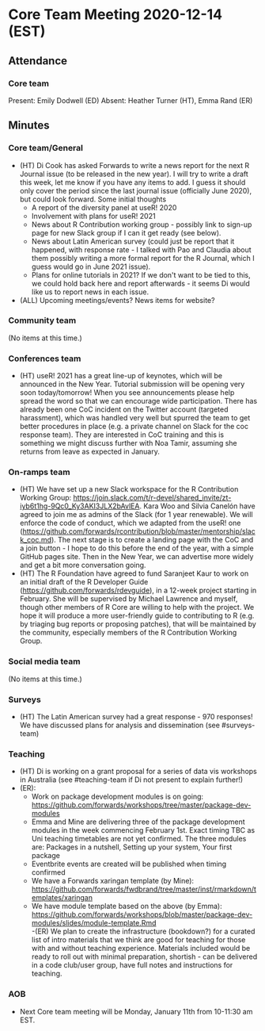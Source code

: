 # Core Team Meeting 2020-12-14 (EST)

## Attendance

### Core team

Present: Emily Dodwell (ED)
Absent: Heather Turner (HT), Emma Rand (ER)

## Minutes

### Core team/General

- (HT) Di Cook has asked Forwards to write a news report for the next R Journal issue (to be released in the new year). I will try to write a draft this week, let me know if you have any items to add. I guess it should only cover the period since the last journal issue (officially June 2020), but could look forward. Some initial thoughts
    - A report of the diversity panel at useR! 2020
    - Involvement with plans for useR! 2021
    - News about R Contribution working group - possibly link to sign-up page for new Slack group if I can it get ready (see below).
    - News about Latin American survey (could just be report that it happened, with response rate - I talked with Pao and Claudia about them possibly writing a more formal report for the R Journal, which I guess would go in June 2021 issue).
    - Plans for online tutorials in 2021? If we don't want to be tied to this, we could hold back here and report afterwards - it seems Di would like us to report news in each issue.
- (ALL) Upcoming meetings/events? News items for website?

### Community team
(No items at this time.)

### Conferences team
- (HT) useR! 2021 has a great line-up of keynotes, which will be announced in the New Year. Tutorial submission will be opening very soon today/tomorrow! When you see announcements please help spread the word so that we can encourage wide participation. There has already been one CoC incident on the Twitter account (targeted harassment), which was handled very well but spurred the team to get better procedures in place (e.g. a private channel on Slack for the coc response team). They are interested in CoC training and this is something we might discuss further with Noa Tamir, assuming she returns from leave as expected in January.

### On-ramps team

- (HT) We have set up a new Slack workspace for the R Contribution Working Group: https://join.slack.com/t/r-devel/shared_invite/zt-iyb6t1hg-9Qc0_Ky3AKI3JLX2bAvlEA. Kara Woo and Silvia Canelón have agreed to join me as admins of the Slack (for 1 year renewable). We will enforce the code of conduct, which we adapted from the useR! one (https://github.com/forwards/rcontribution/blob/master/mentorship/slack_coc.md). The next stage is to create a landing page with the CoC and a join button - I hope to do this before the end of the year, with a simple GitHub pages site. Then in the New Year, we can advertise more widely and get a bit more conversation going.
- (HT) The R Foundation have agreed to fund Saranjeet Kaur to work on an initial draft of the R Developer Guide (https://github.com/forwards/rdevguide), in a 12-week project starting in February. She will be supervised by Michael Lawrence and myself, though other members of R Core are willing to help with the project. We hope it will produce a more user-friendly guide to contributing to R (e.g. by triaging bug reports or proposing patches), that will be maintained by the community, especially members of the R Contribution Working Group.

### Social media team
(No items at this time.)

### Surveys
- (HT) The Latin American survey had a great response - 970 responses! We have discussed plans for analysis and dissemination (see #surveys-team)

### Teaching

- (HT) Di is working on a grant proposal for a series of data vis workshops in Australia (see #teaching-team if Di not present to explain further!)
- (ER):
    - Work on package development modules is on going: https://github.com/forwards/workshops/tree/master/package-dev-modules
    - Emma and Mine are delivering three of the package development modules in the week commencing February 1st. Exact timing TBC as Uni teaching timetables are not yet confirmed. The three modules are: Packages in a nutshell, Setting up your system, Your first package
    - Eventbrite events are created will be published when timing confirmed
    - We have a Forwards xaringan template (by Mine): https://github.com/forwards/fwdbrand/tree/master/inst/rmarkdown/templates/xaringan
    -  We have module template based on the above (by Emma):  https://github.com/forwards/workshops/blob/master/package-dev-modules/slides/module-template.Rmd   
-(ER) We plan to create the infrastructure (bookdown?) for a curated list of intro materials that we think are good for teaching for those with and without teaching experience. Materials included would be ready to roll out with minimal preparation, shortish - can be delivered in a code club/user group, have full notes and instructions for teaching.

### AOB
- Next Core team meeting will be Monday, January 11th from 10-11:30 am EST.

